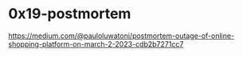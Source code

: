# 0x19-postmortem
https://medium.com/@pauloluwatoni/postmortem-outage-of-online-shopping-platform-on-march-2-2023-cdb2b7271cc7

